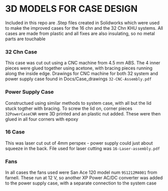 # 3D MODELS FOR CASE DESIGN

Included in this repo are .Step files created in Solidworks which were used to make the improved cases for the 16 chn and the 32 Chn KHU systems. All cases are made from plastic and all fixes are also insulating, so no metal parts are touchable

### 32 Chn Case

This case was cut out using a CNC machine from 4.5 mm ABS. The 4 inner pieces were glued together using acetone, with bracing pieces running along the inside edge. Drawings for CNC machine for both 32 system and power supply case found in Docs/Case_drawings ``32-CNC-Assembly.pdf``

### Power Supply Case

Constructued using similar methods to system case, with all but the lid stuck togther with bracing. To screw the lid on, corner pieces ``32PowerCaseCNR`` were 3D printed and an plastic nut added. These were then glued in all four corners with epoxy

### 16 Case
This was laser cut out of 4mm perspex - power supply could just about squeeze in the back. File used for laser cutting was ``16-Laser-assembly.pdf``

### Fans

In all cases the fans used were San Ace 120 model num ``9S1212M4001`` from farnell. These run at 12 V, so another XP Power AC/DC converter was added to the power supply case, with a separate connection to the system case
